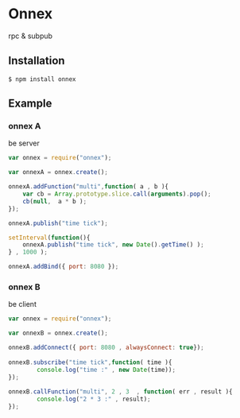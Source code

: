 # Onnex

 rpc & subpub

## Installation

    $ npm install onnex


## Example



### onnex A
be server

```js
var onnex = require("onnex");

var onnexA = onnex.create();

onnexA.addFunction("multi",function( a , b ){
    var cb = Array.prototype.slice.call(arguments).pop();
    cb(null,  a * b );
});

onnexA.publish("time tick");

setInterval(function(){
    onnexA.publish("time tick", new Date().getTime() );
} , 1000 );

onnexA.addBind({ port: 8080 });
```



### onnex B 
be client
```js
var onnex = require("onnex");

var onnexB = onnex.create();

onnexB.addConnect({ port: 8080 , alwaysConnect: true});
    
onnexB.subscribe("time tick",function( time ){
        console.log("time :" , new Date(time));
});
        
onnexB.callFunction("multi", 2 , 3  , function( err , result ){
        console.log("2 * 3 :" , result);
});
```

